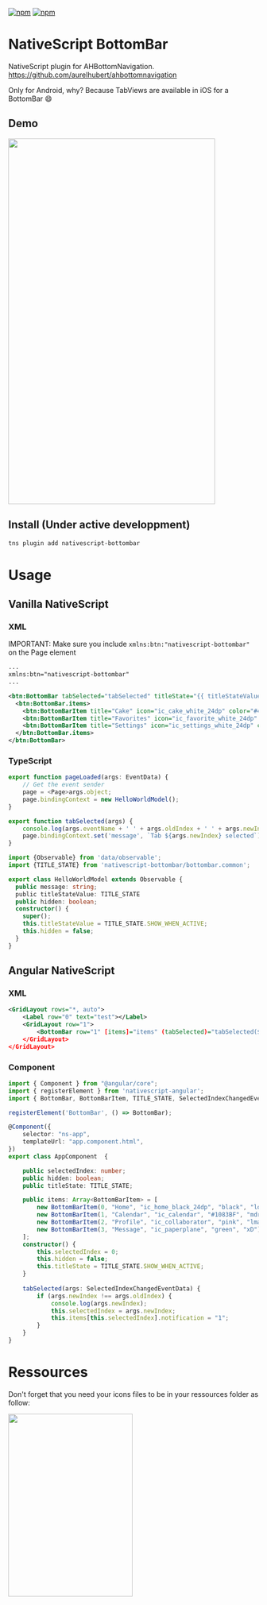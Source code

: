 [![npm](https://img.shields.io/npm/v/nativescript-bottombar.svg)](https://www.npmjs.com/package/nativescript-bottombar)
[![npm](https://img.shields.io/npm/dt/nativescript-bottombar.svg?label=npm%20downloads)](https://www.npmjs.com/package/nativescript-bottombar)

# NativeScript BottomBar

NativeScript plugin for AHBottomNavigation.
https://github.com/aurelhubert/ahbottomnavigation

Only for Android, why? Because TabViews are available in iOS for a BottomBar :smile:

## Demo

<img src="https://github.com/rhanbIT/nativescript-bottombar/blob/master/screenshots/showcase.gif" width="416" height="736" /> 

## Install (Under active developpment)
```bash
tns plugin add nativescript-bottombar
```

# Usage



## Vanilla NativeScript



### XML

IMPORTANT: Make sure you include ``xmlns:btn:"nativescript-bottombar"`` on the Page element

```xml
...
xmlns:btn="nativescript-bottombar"
...

<btn:BottomBar tabSelected="tabSelected" titleState="{{ titleStateValue }}" hide="{{ hidden}}" > 
  <btn:BottomBar.items>
    <btn:BottomBarItem title="Cake" icon="ic_cake_white_24dp" color="#4CAF50" />
    <btn:BottomBarItem title="Favorites" icon="ic_favorite_white_24dp" color="#2196F3" />
    <btn:BottomBarItem title="Settings" icon="ic_settings_white_24dp" color="#FF4081" />
  </btn:BottomBar.items>
</btn:BottomBar>
```

### TypeScript 

```typescript
export function pageLoaded(args: EventData) {
    // Get the event sender
    page = <Page>args.object;
    page.bindingContext = new HelloWorldModel();
}

export function tabSelected(args) {
    console.log(args.eventName + ' ' + args.oldIndex + ' ' + args.newIndex)
    page.bindingContext.set('message', `Tab ${args.newIndex} selected`)
}
```

```typescript
import {Observable} from 'data/observable';
import {TITLE_STATE} from 'nativescript-bottombar/bottombar.common';

export class HelloWorldModel extends Observable {
  public message: string;
  public titleStateValue: TITLE_STATE
  public hidden: boolean;
  constructor() {
    super();
    this.titleStateValue = TITLE_STATE.SHOW_WHEN_ACTIVE;
    this.hidden = false;
  }
}
```
## Angular NativeScript


### XML
   
```xml
<GridLayout rows="*, auto">
    <Label row="0" text="test"></Label>
    <GridLayout row="1">
        <BottomBar row="1" [items]="items" (tabSelected)="tabSelected($event)" [hide]="hidden" titleState={{titleState}} ></BottomBar>
    </GridLayout>
</GridLayout>
```
### Component

```typescript
import { Component } from "@angular/core";
import { registerElement } from 'nativescript-angular';
import { BottomBar, BottomBarItem, TITLE_STATE, SelectedIndexChangedEventData } from 'nativescript-bottombar';

registerElement('BottomBar', () => BottomBar);

@Component({
    selector: "ns-app",
    templateUrl: "app.component.html",
})
export class AppComponent  {

    public selectedIndex: number;
    public hidden: boolean;
    public titleState: TITLE_STATE;

    public items: Array<BottomBarItem> = [
        new BottomBarItem(0, "Home", "ic_home_black_24dp", "black", "lol"),
        new BottomBarItem(1, "Calendar", "ic_calendar", "#1083BF", "mdr"),
        new BottomBarItem(2, "Profile", "ic_collaborator", "pink", "lmao"),
        new BottomBarItem(3, "Message", "ic_paperplane", "green", "xD")
    ];
    constructor() {
        this.selectedIndex = 0;
        this.hidden = false;
        this.titleState = TITLE_STATE.SHOW_WHEN_ACTIVE;
    }
    
    tabSelected(args: SelectedIndexChangedEventData) {
        if (args.newIndex !== args.oldIndex) {
            console.log(args.newIndex);
            this.selectedIndex = args.newIndex;
            this.items[this.selectedIndex].notification = "1";
        }
    }
}
```
# Ressources

Don't forget that you need your icons files to be in your ressources folder as follow:

<img src="https://raw.githubusercontent.com/rhanbIT/nativescript-bottombar/master/screenshots/ressources.png" width="250" height="368" />
